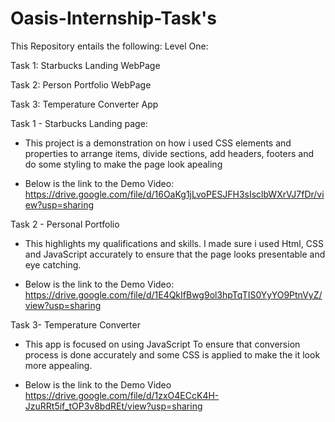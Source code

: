 # Oasis-Internship-Task's

This Repository entails the following:
Level One:

Task 1: Starbucks Landing WebPage

Task 2: Person Portfolio WebPage

Task 3: Temperature Converter App


Task 1 - Starbucks Landing page:

- This project is a demonstration on how i used CSS elements and properties to arrange items, divide sections, add headers, footers and do some styling to make the page look apealing

- Below is the link to the Demo Video:
https://drive.google.com/file/d/16OaKg1jLvoPESJFH3sIsclbWXrVJ7fDr/view?usp=sharing


Task 2 - Personal Portfolio

- This  highlights my qualifications and skills. I made sure i used Html, CSS and JavaScript accurately to ensure that the page looks presentable and eye catching.

- Below is the link to the Demo Video:
https://drive.google.com/file/d/1E4QkIfBwg9ol3hpTqTIS0YyYO9PtnVyZ/view?usp=sharing

Task 3- Temperature Converter

- This app is focused on using JavaScript To ensure that conversion process is done accurately and some CSS is applied to make the it look more appealing.

- Below is the link to the Demo Video
https://drive.google.com/file/d/1zxO4ECcK4H-JzuRRt5if_tOP3v8bdREt/view?usp=sharing

